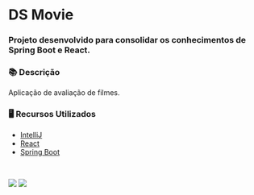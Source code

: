 # DS Movie

### Projeto desenvolvido para consolidar os conhecimentos de Spring Boot e React.

### 📚  Descrição

Aplicação de avaliação de filmes.

### 🖥️  Recursos Utilizados

- [IntelliJ](https://www.jetbrains.com/pt-br/idea/)
- [React](https://pt-br.reactjs.org/)
- [Spring Boot](https://spring.io/projects/spring-boot)


&nbsp;


<div>
  <p align="left">
    <a href="https://www.linkedin.com/in/claudia-anjos/" target="_blank"><img src="https://img.shields.io/badge/-LinkedIn-%230077B5?style=for-the-badge&logo=linkedin" target="_blank"></a>
    <a href="https://medium.com/@ndosanjosc" target="_blank"><img src="https://img.shields.io/badge/-Medium-FF5722?style=for-the-badge&logo=medium" target="_blank"></a>
</div>
